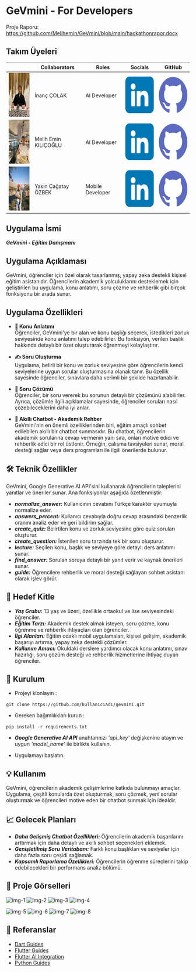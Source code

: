 # GeVmini -  For Developers
Proje Raporu: https://github.com/Melihemin/GeVmini/blob/main/hackathonrapor.docx
## Takım Üyeleri

|       | Collaborators             | Roles           | Socials                                                                                         | GitHub                                                                                           |
|-------|----------------------------|------------------|------------------------------------------------------------------------------------------------|--------------------------------------------------------------------------------------------------|
| <img src="https://raw.githubusercontent.com/Melihemin/GeVmini/main/assets/profile_image/inanc-colak.jpg" width="100" height="120"> | İnanç ÇOLAK         | AI Developer    | [<img src="https://raw.githubusercontent.com/Melihemin/GeVmini/main/assets/profile_image/linkedin.png" width="100" height="100">](https://www.linkedin.com/in/colak-inanc12/) | [<img src="https://raw.githubusercontent.com/Melihemin/GeVmini/main/assets/profile_image/github.png" width="100" height="100">](https://github.com/colak-inanc) |
| <img src="https://raw.githubusercontent.com/Melihemin/GeVmini/main/assets/profile_image/melih.jpg" width="100" height="120"> | Melih Emin KILIÇOĞLU | AI Developer    | [<img src="https://raw.githubusercontent.com/Melihemin/GeVmini/main/assets/profile_image/linkedin.png" width="100" height="100">](https://www.linkedin.com/in/melihemin/) | [<img src="https://raw.githubusercontent.com/Melihemin/GeVmini/main/assets/profile_image/github.png" width="100" height="100">](https://github.com/Melihemin) |
| <img src="https://raw.githubusercontent.com/Melihemin/GeVmini/main/assets/profile_image/cagatay-ozbek.jpg" width="100" height="120"> | Yasin Çağatay ÖZBEK  | Mobile Developer | [<img src="https://raw.githubusercontent.com/Melihemin/GeVmini/main/assets/profile_image/linkedin.png" width="100" height="100">](https://www.linkedin.com/in/yasin-çağatay-özbek/) | [<img src="https://raw.githubusercontent.com/Melihemin/GeVmini/main/assets/profile_image/github.png" width="100" height="100">](https://github.com/Cagatay5858) |





## Uygulama İsmi

**_GeVmini - Eğitim Danışmanı_**

## Uygulama Açıklaması 

GeVmini, öğrenciler için özel olarak tasarlanmış, yapay zeka destekli kişisel eğitim asistanıdır. Öğrencilerin akademik yolculuklarını desteklemek için geliştirilen bu uygulama, konu anlatımı, soru çözme ve rehberlik gibi birçok fonksiyonu bir arada sunar.

## Uygulama Özellikleri
- **📘 Konu Anlatımı**<br>
Öğrenciler, GeVmini'ye bir alan ve konu başlığı seçerek, istedikleri zorluk seviyesinde konu anlatımı talep edebilirler. Bu fonksiyon, verilen başlık hakkında detaylı bir özet oluşturarak öğrenmeyi kolaylaştırır.<br>

- **✍️ Soru Oluşturma**<br>
Uygulama, belirli bir konu ve zorluk seviyesine göre öğrencilerin kendi seviyelerine uygun sorular oluşturmasına olanak tanır. Bu özellik sayesinde öğrenciler, sınavlara daha verimli bir şekilde hazırlanabilir.<br>

- **🧩 Soru Çözümü**<br>
Öğrenciler, bir soru vererek bu sorunun detaylı bir çözümünü alabilirler. Ayrıca, çözümle ilgili açıklamalar sayesinde, öğrenciler soruları nasıl çözebileceklerini daha iyi anlar.<br>

- **💬 Akıllı Chatbot - Akademik Rehber**<br>
GeVmini'nin en önemli özelliklerinden biri, eğitim amaçlı sohbet edilebilen akıllı bir chatbot sunmasıdır. Bu chatbot, öğrencilerin akademik sorularına cevap vermenin yanı sıra, onları motive edici ve rehberlik edici bir rol üstlenir. Örneğin, çalışma tavsiyeleri sunar, moral desteği sağlar veya ders programları ile ilgili önerilerde bulunur.<br>

## 🛠️ Teknik Özellikler <br>
GeVmini, Google Generative AI API'sini kullanarak öğrencilerin taleplerini yanıtlar ve öneriler sunar. Ana fonksiyonlar aşağıda özetlenmiştir:<br>

- **_normalize_answer:_** Kullanıcının cevabını Türkçe karakter uyumuyla normalize eder.
- **_answers_percent:_** Kullanıcı cevabıyla doğru cevap arasındaki benzerlik oranını analiz eder ve geri bildirim sağlar.
- **_create_quiz:_** Belirtilen konu ve zorluk seviyesine göre quiz soruları oluşturur.
- **_create_question:_** İstenilen soru tarzında tek bir soru oluşturur.
- **_lecture:_** Seçilen konu, başlık ve seviyeye göre detaylı ders anlatımı sunar.
- **_find_answer:_** Sorulan soruya detaylı bir yanıt verir ve kaynak önerileri sunar.
- **_guide:_** Öğrencilere rehberlik ve moral desteği sağlayan sohbet asistanı olarak işlev görür.

## 🎯 Hedef Kitle
- **_Yaş Grubu:_** 13 yaş ve üzeri, özellikle ortaokul ve lise seviyesindeki öğrenciler.
- **_Eğitim Tarzı:_**  Akademik destek almak isteyen, soru çözme, konu öğrenme ve rehberlik ihtiyaçları olan öğrenciler.
- **_İlgi Alanları:_**  Eğitim odaklı mobil uygulamaları, kişisel gelişim, akademik başarıyı artırma, yapay zeka destekli çözümler.
- **_Kullanım Amacı:_**  Okuldaki derslere yardımcı olacak konu anlatımı, sınav hazırlığı, soru çözüm desteği ve rehberlik hizmetlerine ihtiyaç duyan öğrenciler.

## 🚀 Kurulum
- Projeyi klonlayın :
```
git clone https://github.com/kullanıcıadı/gevmini.git
```
- Gereken bağımlılıkları kurun :
```
pip install -r requirements.txt
```
- **_Google Generative AI API_** anahtarınızı *'api_key'* değişkenine atayın ve uygun *'model_name'* ile birlikte kullanın.

- Uygulamayı başlatın.

## 💡 Kullanım
GeVmini, öğrencilerin akademik gelişimlerine katkıda bulunmayı amaçlar. Uygulama, çeşitli konularda özet oluşturmak, soru çözmek, yeni sorular oluşturmak ve öğrencileri motive eden bir chatbot sunmak için idealdir.

## 📈 Gelecek Planları
- **_Daha Gelişmiş Chatbot Özellikleri:_** Öğrencilerin akademik başarılarını arttırmak için daha detaylı ve akıllı sohbet seçenekleri eklemek.
- **_Genişletilmiş Soru Veritabanı:_** Farklı konu başlıkları ve seviyeler için daha fazla soru çeşidi sağlamak.
- **_Kapsamlı Raporlama Özellikleri:_** Öğrencilerin öğrenme süreçlerini takip edebilecekleri bir performans analiz bölümü.<br>

## 📸 Proje Görselleri 

 ![img-1](https://github.com/user-attachments/assets/67d73f8d-a9d1-4a05-94fb-aa4726700feb)
   ![img-2](https://github.com/user-attachments/assets/ec3d8291-d156-4006-b7ed-c225091a369a)
   ![img-3](https://github.com/user-attachments/assets/b64adcf9-2500-4918-99c9-477acb439672)
   ![img-4](https://github.com/user-attachments/assets/3c68882f-7eee-4945-9fe7-dc66225ab929)


 ![img-5](https://github.com/user-attachments/assets/5d9e036d-108c-4405-a8a4-e3eefe7e8d25)
  ![img-6](https://github.com/user-attachments/assets/6eddf804-cbaf-4d44-9fb7-2ab1adba44c8)
   ![img-7](https://github.com/user-attachments/assets/567e0dd1-8dc4-468b-85d6-cb5915d0a0b9)
  ![img-8](https://github.com/user-attachments/assets/68d679be-1e47-4bdc-83af-eede16a8e7b9)
 


## 🔗 Referanslar
- [Dart Guides](https://dart.dev/guides)
- [Flutter Guides](https://docs.flutter.dev/)
- [Flutter AI Integration](https://flutter.dev/ai)
- [Python Guides](https://www.python.org/doc/)
  
